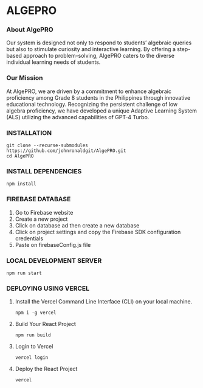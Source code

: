 # ALGEPRO
### About AlgePRO

  Our system is designed not only to respond to students’ algebraic queries but also to stimulate curiosity and interactive learning. By offering a step-based approach to problem-solving, AlgePRO caters to the diverse individual learning needs of students.

### Our Mission

  At AlgePRO, we are driven by a commitment to enhance algebraic proficiency among Grade 8 students in the Philippines through innovative educational technology. Recognizing the persistent challenge of low algebra proficiency, we have developed a unique Adaptive Learning System (ALS) utilizing the advanced capabilities of GPT-4 Turbo.

### INSTALLATION

    git clone --recurse-submodules https://github.com/johnronaldgit/AlgePRO.git
    cd AlgePRO

### INSTALL DEPENDENCIES

    npm install

### FIREBASE DATABASE
1. Go to Firebase website
2. Create a new project
3. Click on database ad then create a new database
4. Click on project settings and copy the Firebase SDK configuration credentials
5. Paste on firebaseConfig.js file

### LOCAL DEVELOPMENT SERVER
    npm run start

### DEPLOYING USING VERCEL

1. Install the Vercel Command Line Interface (CLI) on your local machine.
   
       npm i -g vercel
   
2. Build Your React Project
   
       npm run build
   
3. Login to Vercel
   
       vercel login
   
4. Deploy the React Project
   
       vercel
